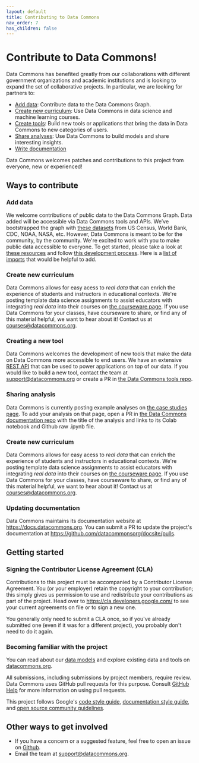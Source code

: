 ```yaml
---
layout: default
title: Contributing to Data Commons
nav_order: 7
has_children: false
---
```


# Contribute to Data Commons!

Data Commons has benefited greatly from our collaborations with different government organizations and academic institutions and is looking to expand the set of collaborative projects. In particular, we are looking for partners to:

- [Add data](#add-data): Contribute data to the Data Commons Graph.
- [Create new curriculum](#create-new-curriculum): Use Data Commons in data science and machine learning courses.
- [Create tools](#creating-a-new-tool): Build new tools or applications that bring the data in Data Commons to new categories of users.
- [Share analyses](#sharing-analysis): Use Data Commons to build models and share interesting insights.
- [Write documentation](#updating-documentation)

Data Commons welcomes patches and contributions to this project from everyone, new or experienced!

## Ways to contribute

### Add data

We welcome contributions of public data to the Data Commons Graph. Data added will be accessible via Data Commons tools and APIs. We’ve bootstrapped the graph with [these datasets](/datasets) from US Census, World Bank, CDC, NOAA, NASA, etc. However, Data Commons is meant to be for the community, by the community. We're excited to work with you to make public data accessible to everyone. To get started, please take a look at [these resources](https://github.com/datacommonsorg/data/tree/master/docs) and follow [this development process](https://github.com/datacommonsorg/data). Here is a [list of imports](https://github.com/orgs/datacommonsorg/projects/10/views/1) that would be helpful to add.

### Create new curriculum

Data Commons allows for easy acess to _real data_ that can enrich the experience of students and instructors in educational contexts. We're posting template data science assignments to assist educators with integrating _real data_ into their courses on [the courseware page](/courseware.html). If you use Data Commons for your classes, have courseware to share, or find any of this material helpful, we want to hear about it! Contact us at [courses@datacommons.org](mailto:courses@datacommons.org).

### Creating a new tool

Data Commons welcomes the development of new tools that make the data on Data Commons more accessible to end users. We have an extensive [REST API](/api/rest) that can be used to power applications on top of our data. If you would like to build a new tool, contact the team at support@datacommons.org or create a PR in [the Data Commons tools repo](https://github.com/datacommonsorg/tools).

### Sharing analysis

Data Commons is currently posting example analyses on [the case studies page](/tutorials). To add your analysis on that page, open a PR in [the Data Commons documentation repo](https://github.com/datacommonsorg/docsite/pulls) with the title of the analysis and links to its Colab notebook and Github raw .ipynb file.

### Create new curriculum

Data Commons allows for easy acess to _real data_ that can enrich the experience of students and instructors in educational contexts. We're posting template data science assignments to assist educators with integrating _real data_ into their courses on [the courseware page](/courseware.html). If you use Data Commons for your classes, have courseware to share, or find any of this material helpful, we want to hear about it! Contact us at [courses@datacommons.org](mailto:courses@datacommons.org).

### Updating documentation

Data Commons maintains its documentation website at <https://docs.datacommons.org>. You can submit a PR to update the project's documentation at <https://github.com/datacommonsorg/docsite/pulls>.

## Getting started

### Signing the Contributor License Agreement (CLA)

Contributions to this project must be accompanied by a Contributor License
Agreement. You (or your employer) retain the copyright to your contribution;
this simply gives us permission to use and redistribute your contributions as
part of the project. Head over to <https://cla.developers.google.com/> to see
your current agreements on file or to sign a new one.

You generally only need to submit a CLA once, so if you've already submitted one
(even if it was for a different project), you probably don't need to do it
again.

### Becoming familiar with the project

You can read about our [data models](/data_model.html) and explore existing data
and tools on [datacommons.org](https://datacommons.org/).

All submissions, including submissions by project members, require review. Data Commons
uses GitHub pull requests for this purpose. Consult
[GitHub Help](https://help.github.com/articles/about-pull-requests/) for more
information on using pull requests.

This project follows Google's [code style guide](https://google.github.io/styleguide/), [documentation style guide](https://developers.google.com/style), and [open source community guidelines](https://opensource.google/conduct/).

## Other ways to get involved

- If you have a concern or a suggested feature, feel free to open an issue on [Github](https://github.com/datacommonsorg/docsite/issues).
- Email the team at <support@datacommons.org>.
